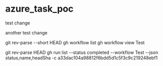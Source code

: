 # azure_task_poc

test change 

another test change

git rev-parse --short HEAD
gh workflow list
gh workflow view Test


git rev-parse HEAD 
gh run list --status completed --workflow Test --json status,name,headSha -c a33dac104a98812f6bdd5d1c5f3c9c219248ebf1 